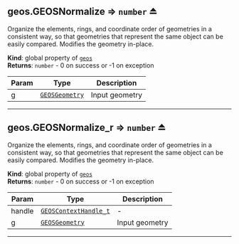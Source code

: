 <a name="exp_module_geos--geos.GEOSNormalize"></a>

## geos.GEOSNormalize ⇒ <code>number</code> ⏏
Organize the elements, rings, and coordinate order of geometries in a consistent way, so that geometries that represent the same object can be easily compared. Modifies the geometry in-place.

**Kind**: global property of [<code>geos</code>](/typedefs-enums/typedefs-enums.html#module_geos)  
**Returns**: <code>number</code> - 0 on success or -1 on exception  

| Param | Type | Description |
| --- | --- | --- |
| g | [<code>GEOSGeometry</code>](/typedefs-enums/typedefs-enums.html#GEOSGeometry) | Input geometry |


---
<a name="exp_module_geos--geos.GEOSNormalize_r"></a>

## geos.GEOSNormalize\_r ⇒ <code>number</code> ⏏
Organize the elements, rings, and coordinate order of geometries in a consistent way, so that geometries that represent the same object can be easily compared. Modifies the geometry in-place.

**Kind**: global property of [<code>geos</code>](/typedefs-enums/typedefs-enums.html#module_geos)  
**Returns**: <code>number</code> - 0 on success or -1 on exception  

| Param | Type | Description |
| --- | --- | --- |
| handle | [<code>GEOSContextHandle\_t</code>](/typedefs-enums/typedefs-enums.html#GEOSContextHandle_t) | - |
| g | [<code>GEOSGeometry</code>](/typedefs-enums/typedefs-enums.html#GEOSGeometry) | Input geometry |


---
